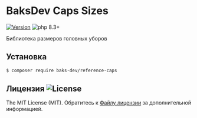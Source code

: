 # BaksDev Caps Sizes

[![Version](https://img.shields.io/badge/version-7.1.7-blue)](https://github.com/baks-dev/reference-caps/releases)
![php 8.3+](https://img.shields.io/badge/php-min%208.3-red.svg)

Библиотека размеров головных уборов

## Установка

``` bash
$ composer require baks-dev/reference-caps
```

## Лицензия ![License](https://img.shields.io/badge/MIT-green)

The MIT License (MIT). Обратитесь к [Файлу лицензии](LICENSE.md) за дополнительной информацией.

